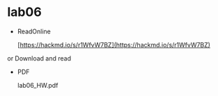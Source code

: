 # lab06

* ReadOnline

    [https://hackmd.io/s/r1WfvW7BZ](https://hackmd.io/s/r1WfvW7BZ)

or Download and read

* PDF

    lab06_HW.pdf
